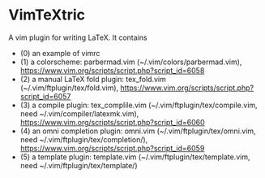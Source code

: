 # VimTeXtric
A vim plugin for writing LaTeX.
It contains 
- (0) an example of vimrc
- (1) a colorscheme: parbermad.vim (~/.vim/colors/parbermad.vim), https://www.vim.org/scripts/script.php?script_id=6058
- (2) a manual LaTeX fold plugin: tex_fold.vim (~/.vim/ftplugin/tex/fold.vim), https://www.vim.org/scripts/script.php?script_id=6057
- (3) a compile plugin: tex_complile.vim (~/.vim/ftplugin/tex/compile.vim, need ~/.vim/compiler/latexmk.vim), https://www.vim.org/scripts/script.php?script_id=6060
- (4) an omni completion plugin: omni.vim (~/.vim/ftplugin/tex/omni.vim, need ~/.vim/ftplugin/tex/completion/), https://www.vim.org/scripts/script.php?script_id=6059
- (5) a template plugin: template.vim (~/.vim/ftplugin/tex/template.vim, need ~/.vim/ftplugin/tex/template/)
